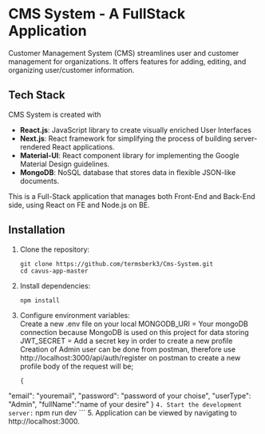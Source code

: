 # CMS System - A FullStack Application

Customer Management System (CMS) streamlines user and customer management for organizations. It offers features for adding, editing, and organizing user/customer information.

## Tech Stack

CMS System is created with
- **React.js**: JavaScript library to create visually enriched User Interfaces
- **Next.js**:  React framework for simplifying the process of building server-rendered React applications.
- **Material-UI**:  React component library for implementing the Google Material Design guidelines.
- **MongoDB**:  NoSQL database that stores data in flexible JSON-like documents.

This is a Full-Stack application that manages both Front-End and Back-End side, using React on FE and Node.js on BE.

## Installation

1. Clone the repository:
   ```
   git clone https://github.com/termsberk3/Cms-System.git
   cd cavus-app-master
   ```
2. Install dependencies:
    ```
    npm install
    ```
3. Configure environment variables:<br/>
   Create a new .env file on your local
   MONGODB_URI = Your mongoDB connection because MongoDB is used on this project for data storing
   JWT_SECRET = Add a secret key in order to create a new profile
   Creation of Admin user can be done from postman, therefore use http://localhost:3000/api/auth/register on postman to create a new profile
   body of the request will be;
   ```
   {
  "email": "youremail",
  "password": "password of your choise",
  "userType": "Admin",
  "fullName":"name of your desire"
}
    ```
4. Start the development server:
    ```
    npm run dev
    ```
5. Application can be viewed by navigating to http://localhost:3000.